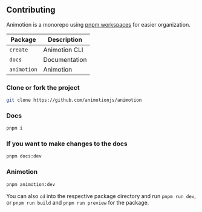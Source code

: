 ## Contributing

Animotion is a monorepo using [pnpm workspaces](https://pnpm.io/workspaces) for easier organization.

| Package     | Description   |
| ----------- | ------------- |
| `create`    | Animotion CLI |
| `docs`      | Documentation |
| `animotion` | Animotion     |

### Clone or fork the project

```sh
git clone https://github.com/animotionjs/animotion
```

### Docs

```sh
pnpm i
```

### If you want to make changes to the docs

```sh
pnpm docs:dev
```

### Animotion

```sh
pnpm animotion:dev
```

You can also `cd` into the respective package directory and run `pnpm run dev`, or `pnpm run build` and `pnpm run preview` for the package.

